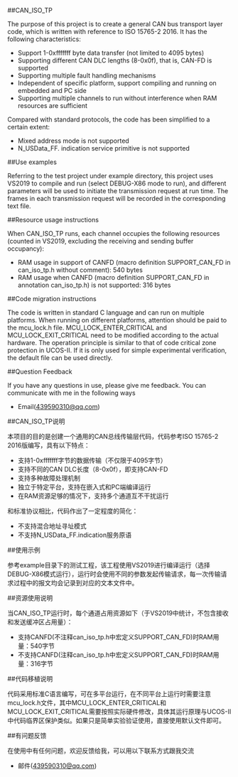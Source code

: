 ##CAN_ISO_TP

The purpose of this project is to create a general CAN bus transport layer code, which is written with reference to ISO 15765-2 2016. It has the following characteristics:

* Support 1-0xfffffff byte data transfer (not limited to 4095 bytes)
* Supporting different CAN DLC lengths (8-0x0f), that is, CAN-FD is supported
* Supporting multiple fault handling mechanisms
* Independent of specific platform, support compiling and running on embedded and PC side
* Supporting multiple channels to run without interference when RAM resources are sufficient

Compared with standard protocols, the code has been simplified to a certain extent:

* Mixed address mode is not supported
* N_USData_FF. indication service primitive is not supported

##Use examples

Referring to the test project under example directory, this project uses VS2019 to compile and run (select DEBUG-X86 mode to run), and different parameters will be used to initiate the transmission request at run time. The frames in each transmission request will be recorded in the corresponding text file.

##Resource usage instructions

When CAN_ISO_TP runs, each channel occupies the following resources (counted in VS2019, excluding the receiving and sending buffer occupancy):

* RAM usage in support of CANFD (macro definition SUPPORT_CAN_FD in can_iso_tp.h without comment): 540 bytes
* RAM usage when CANFD (macro definition SUPPORT_CAN_FD in annotation can_iso_tp.h) is not supported: 316 bytes

##Code migration instructions

The code is written in standard C language and can run on multiple platforms. When running on different platforms, attention should be paid to the mcu_lock.h file. MCU_LOCK_ENTER_CRITICAL and MCU_LOCK_EXIT_CRITICAL need to be modified according to the actual hardware. The operation principle is similar to that of code critical zone protection in UCOS-II. If it is only used for simple experimental verification, the default file can be used directly.

##Question Feedback

If you have any questions in use, please give me feedback. You can communicate with me in the following ways

* Email(439590310@qq.com)






##CAN_ISO_TP说明

本项目的目的是创建一个通用的CAN总线传输层代码，代码参考ISO 15765-2 2016版编写，具有以下特点：

* 支持1-0xfffffff字节的数据传输（不仅限于4095字节）
* 支持不同的CAN DLC长度（8-0x0f），即支持CAN-FD
* 支持多种故障处理机制
* 独立于特定平台，支持在嵌入式和PC端编译运行
* 在RAM资源足够的情况下，支持多个通道互不干扰运行

和标准协议相比，代码作出了一定程度的简化：

* 不支持混合地址寻址模式
* 不支持N_USData_FF.indication服务原语

##使用示例

参考example目录下的测试工程，该工程使用VS2019进行编译运行（选择DEBUG-X86模式运行），运行时会使用不同的参数发起传输请求，每一次传输请求过程中的报文均会记录到对应的文本文件中。

##资源使用说明

当CAN_ISO_TP运行时，每个通道占用资源如下（于VS2019中统计，不包含接收和发送缓冲区占用量）：

* 支持CANFD(不注释can_iso_tp.h中宏定义SUPPORT_CAN_FD)时RAM用量：540字节
* 不支持CANFD(注释can_iso_tp.h中宏定义SUPPORT_CAN_FD)时RAM用量：316字节

##代码移植说明

代码采用标准C语言编写，可在多平台运行，在不同平台上运行时需要注意mcu_lock.h文件，其中MCU_LOCK_ENTER_CRITICAL和MCU_LOCK_EXIT_CRITICAL需要按照实际硬件修改，具体其运行原理与UCOS-II中代码临界区保护类似。如果只是简单实验验证使用，直接使用默认文件即可。

##有问题反馈

在使用中有任何问题，欢迎反馈给我，可以用以下联系方式跟我交流

* 邮件(439590310@qq.com)
